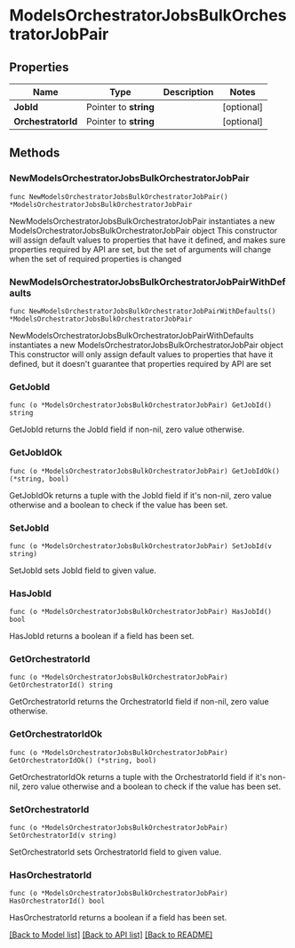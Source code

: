 # ModelsOrchestratorJobsBulkOrchestratorJobPair

## Properties

Name | Type | Description | Notes
------------ | ------------- | ------------- | -------------
**JobId** | Pointer to **string** |  | [optional] 
**OrchestratorId** | Pointer to **string** |  | [optional] 

## Methods

### NewModelsOrchestratorJobsBulkOrchestratorJobPair

`func NewModelsOrchestratorJobsBulkOrchestratorJobPair() *ModelsOrchestratorJobsBulkOrchestratorJobPair`

NewModelsOrchestratorJobsBulkOrchestratorJobPair instantiates a new ModelsOrchestratorJobsBulkOrchestratorJobPair object
This constructor will assign default values to properties that have it defined,
and makes sure properties required by API are set, but the set of arguments
will change when the set of required properties is changed

### NewModelsOrchestratorJobsBulkOrchestratorJobPairWithDefaults

`func NewModelsOrchestratorJobsBulkOrchestratorJobPairWithDefaults() *ModelsOrchestratorJobsBulkOrchestratorJobPair`

NewModelsOrchestratorJobsBulkOrchestratorJobPairWithDefaults instantiates a new ModelsOrchestratorJobsBulkOrchestratorJobPair object
This constructor will only assign default values to properties that have it defined,
but it doesn't guarantee that properties required by API are set

### GetJobId

`func (o *ModelsOrchestratorJobsBulkOrchestratorJobPair) GetJobId() string`

GetJobId returns the JobId field if non-nil, zero value otherwise.

### GetJobIdOk

`func (o *ModelsOrchestratorJobsBulkOrchestratorJobPair) GetJobIdOk() (*string, bool)`

GetJobIdOk returns a tuple with the JobId field if it's non-nil, zero value otherwise
and a boolean to check if the value has been set.

### SetJobId

`func (o *ModelsOrchestratorJobsBulkOrchestratorJobPair) SetJobId(v string)`

SetJobId sets JobId field to given value.

### HasJobId

`func (o *ModelsOrchestratorJobsBulkOrchestratorJobPair) HasJobId() bool`

HasJobId returns a boolean if a field has been set.

### GetOrchestratorId

`func (o *ModelsOrchestratorJobsBulkOrchestratorJobPair) GetOrchestratorId() string`

GetOrchestratorId returns the OrchestratorId field if non-nil, zero value otherwise.

### GetOrchestratorIdOk

`func (o *ModelsOrchestratorJobsBulkOrchestratorJobPair) GetOrchestratorIdOk() (*string, bool)`

GetOrchestratorIdOk returns a tuple with the OrchestratorId field if it's non-nil, zero value otherwise
and a boolean to check if the value has been set.

### SetOrchestratorId

`func (o *ModelsOrchestratorJobsBulkOrchestratorJobPair) SetOrchestratorId(v string)`

SetOrchestratorId sets OrchestratorId field to given value.

### HasOrchestratorId

`func (o *ModelsOrchestratorJobsBulkOrchestratorJobPair) HasOrchestratorId() bool`

HasOrchestratorId returns a boolean if a field has been set.


[[Back to Model list]](../README.md#documentation-for-models) [[Back to API list]](../README.md#documentation-for-api-endpoints) [[Back to README]](../README.md)



